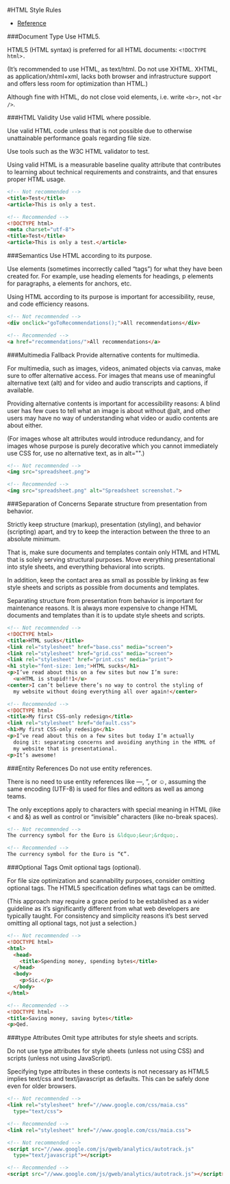 #HTML Style Rules

* [Reference](https://github.com/google/styleguide "Reference")

###Document Type
Use HTML5.

HTML5 (HTML syntax) is preferred for all HTML documents: `<!DOCTYPE html>.`

(It’s recommended to use HTML, as text/html. Do not use XHTML. XHTML, as application/xhtml+xml, lacks both browser and infrastructure support and offers less room for optimization than HTML.)

Although fine with HTML, do not close void elements, i.e. write `<br>`, not `<br />`.

###HTML Validity
Use valid HTML where possible.

Use valid HTML code unless that is not possible due to otherwise unattainable performance goals regarding file size.

Use tools such as the W3C HTML validator to test.

Using valid HTML is a measurable baseline quality attribute that contributes to learning about technical requirements and constraints, and that ensures proper HTML usage.

```HTML
<!-- Not recommended -->
<title>Test</title>
<article>This is only a test.
```
```HTML
<!-- Recommended -->
<!DOCTYPE html>
<meta charset="utf-8">
<title>Test</title>
<article>This is only a test.</article>
```

###Semantics
Use HTML according to its purpose.

Use elements (sometimes incorrectly called “tags”) for what they have been created for. For example, use heading elements for headings, p elements for paragraphs, a elements for anchors, etc.

Using HTML according to its purpose is important for accessibility, reuse, and code efficiency reasons.

```HTML
<!-- Not recommended -->
<div onclick="goToRecommendations();">All recommendations</div>
```
```HTML
<!-- Recommended -->
<a href="recommendations/">All recommendations</a>
```

###Multimedia Fallback
Provide alternative contents for multimedia.

For multimedia, such as images, videos, animated objects via canvas, make sure to offer alternative access. For images that means use of meaningful alternative text (alt) and for video and audio transcripts and captions, if available.

Providing alternative contents is important for accessibility reasons: A blind user has few cues to tell what an image is about without @alt, and other users may have no way of understanding what video or audio contents are about either.

(For images whose alt attributes would introduce redundancy, and for images whose purpose is purely decorative which you cannot immediately use CSS for, use no alternative text, as in alt="".)

```HTML
<!-- Not recommended -->
<img src="spreadsheet.png">
```
```HTML
<!-- Recommended -->
<img src="spreadsheet.png" alt="Spreadsheet screenshot.">
```

###Separation of Concerns
Separate structure from presentation from behavior.

Strictly keep structure (markup), presentation (styling), and behavior (scripting) apart, and try to keep the interaction between the three to an absolute minimum.

That is, make sure documents and templates contain only HTML and HTML that is solely serving structural purposes. Move everything presentational into style sheets, and everything behavioral into scripts.

In addition, keep the contact area as small as possible by linking as few style sheets and scripts as possible from documents and templates.

Separating structure from presentation from behavior is important for maintenance reasons. It is always more expensive to change HTML documents and templates than it is to update style sheets and scripts.

```HTML
<!-- Not recommended -->
<!DOCTYPE html>
<title>HTML sucks</title>
<link rel="stylesheet" href="base.css" media="screen">
<link rel="stylesheet" href="grid.css" media="screen">
<link rel="stylesheet" href="print.css" media="print">
<h1 style="font-size: 1em;">HTML sucks</h1>
<p>I’ve read about this on a few sites but now I’m sure:
  <u>HTML is stupid!!1</u>
<center>I can’t believe there’s no way to control the styling of
  my website without doing everything all over again!</center>
```
```HTML
<!-- Recommended -->
<!DOCTYPE html>
<title>My first CSS-only redesign</title>
<link rel="stylesheet" href="default.css">
<h1>My first CSS-only redesign</h1>
<p>I’ve read about this on a few sites but today I’m actually
  doing it: separating concerns and avoiding anything in the HTML of
  my website that is presentational.
<p>It’s awesome!
```

###Entity References
Do not use entity references.

There is no need to use entity references like &mdash;, &rdquo;, or &#x263a;, assuming the same encoding (UTF-8) is used for files and editors as well as among teams.

The only exceptions apply to characters with special meaning in HTML (like < and &) as well as control or “invisible” characters (like no-break spaces).

```HTML
<!-- Not recommended -->
The currency symbol for the Euro is &ldquo;&eur;&rdquo;.
```
```HTML
<!-- Recommended -->
The currency symbol for the Euro is “€”.
```

###Optional Tags
Omit optional tags (optional).

For file size optimization and scannability purposes, consider omitting optional tags. The HTML5 specification defines what tags can be omitted.

(This approach may require a grace period to be established as a wider guideline as it’s significantly different from what web developers are typically taught. For consistency and simplicity reasons it’s best served omitting all optional tags, not just a selection.)

```HTML
<!-- Not recommended -->
<!DOCTYPE html>
<html>
  <head>
    <title>Spending money, spending bytes</title>
  </head>
  <body>
    <p>Sic.</p>
  </body>
</html>
```
```HTML
<!-- Recommended -->
<!DOCTYPE html>
<title>Saving money, saving bytes</title>
<p>Qed.
```

###type Attributes
Omit type attributes for style sheets and scripts.

Do not use type attributes for style sheets (unless not using CSS) and scripts (unless not using JavaScript).

Specifying type attributes in these contexts is not necessary as HTML5 implies text/css and text/javascript as defaults. This can be safely done even for older browsers.

```HTML
<!-- Not recommended -->
<link rel="stylesheet" href="//www.google.com/css/maia.css"
  type="text/css">
```
```HTML
<!-- Recommended -->
<link rel="stylesheet" href="//www.google.com/css/maia.css">
```
```HTML
<!-- Not recommended -->
<script src="//www.google.com/js/gweb/analytics/autotrack.js"
  type="text/javascript"></script>
```
```HTML
<!-- Recommended -->
<script src="//www.google.com/js/gweb/analytics/autotrack.js"></script>
```



